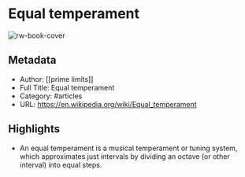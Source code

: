 # Equal temperament

![rw-book-cover](https://readwise-assets.s3.amazonaws.com/static/images/article1.be68295a7e40.png)

## Metadata
- Author: [[prime limits]]
- Full Title: Equal temperament
- Category: #articles
- URL: https://en.wikipedia.org/wiki/Equal_temperament

## Highlights
- An equal temperament is a musical temperament or tuning system, which approximates just intervals by dividing an octave (or other interval) into equal steps.

